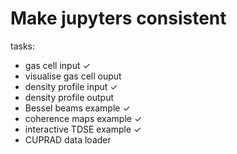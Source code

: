 # Make jupyters consistent
tasks:

 * gas cell input ✓
 * visualise gas cell ouput
 * density profile input ✓
 * density profile output
 * Bessel beams example ✓
 * coherence maps example ✓
 * interactive TDSE example ✓
 * CUPRAD data loader